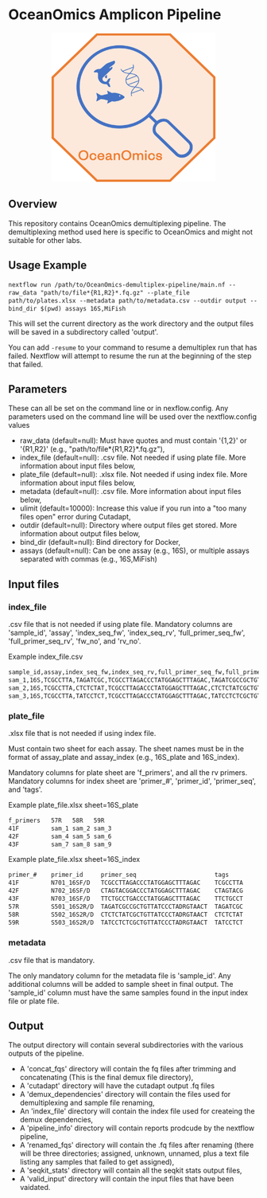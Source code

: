 # OceanOmics Amplicon Pipeline

<p align="center">
  <img width="330" height="300" src="img/OceanOmics.png">
</p>

## Overview

This repository contains OceanOmics demultiplexing pipeline. The demultiplexing method used here is specific to OceanOmics and might not suitable for other labs.

## Usage Example

```
nextflow run /path/to/OceanOmics-demultiplex-pipeline/main.nf --raw_data "path/to/file*{R1,R2}*.fq.gz" --plate_file path/to/plates.xlsx --metadata path/to/metadata.csv --outdir output --bind_dir $(pwd) assays 16S,MiFish
```

This will set the current directory as the work directory and the output files will be saved in a subdirectory called 'output'.

You can add `-resume` to your command to resume a demultiplex run that has failed. Nextflow will attempt to resume the run at the beginning of the step that failed.

## Parameters

These can all be set on the command line or in nexflow.config. Any parameters used on the command line will be used over the nextflow.config values

- raw_data (default=null): Must have quotes and must contain '{1,2}' or '{R1,R2}' (e.g., "path/to/file*{R1,R2}*.fq.gz"),
- index_file (default=null): .csv file. Not needed if using plate file. More information about input files below,
- plate_file (default=null): .xlsx file. Not needed if using index file. More information about input files below,
- metadata (default=null): .csv file. More information about input files below,
- ulimit (default=10000): Increase this value if you run into a "too many files open" error during Cutadapt,
- outdir (default=null): Directory where output files get stored. More information about output files below,
- bind_dir (default=null): Bind directory for Docker,
- assays (default=null): Can be one assay (e.g., 16S), or multiple assays separated with commas (e.g., 16S,MiFish)

## Input files

### index_file

.csv file that is not needed if using plate file.
Mandatory columns are 'sample_id', 'assay', 'index_seq_fw', 'index_seq_rv', 'full_primer_seq_fw', 'full_primer_seq_rv', 'fw_no', and 'rv_no'.

Example index_file.csv

```
sample_id,assay,index_seq_fw,index_seq_rv,full_primer_seq_fw,full_primer_seq_rv,fw_no,rv_no
sam_1,16S,TCGCCTTA,TAGATCGC,TCGCCTTAGACCCTATGGAGCTTTAGAC,TAGATCGCCGCTGTTATCCCTADRGTAACT,41F,57R
sam_2,16S,TCGCCTTA,CTCTCTAT,TCGCCTTAGACCCTATGGAGCTTTAGAC,CTCTCTATCGCTGTTATCCCTADRGTAACT,41F,58R
sam_3,16S,TCGCCTTA,TATCCTCT,TCGCCTTAGACCCTATGGAGCTTTAGAC,TATCCTCTCGCTGTTATCCCTADRGTAACT,41F,59R
```

### plate_file

.xlsx file that is not needed if using index file.

Must contain two sheet for each assay. The sheet names must be in the format of assay_plate and assay_index (e.g., 16S_plate and 16S_index).

Mandatory columns for plate sheet are 'f_primers', and all the rv primers.
Mandatory columns for index sheet are 'primer_#', 'primer_id', 'primer_seq', and 'tags'.

Example plate_file.xlsx sheet=16S_plate

```
f_primers   57R   58R   59R
41F         sam_1 sam_2 sam_3
42F         sam_4 sam_5 sam_6
43F         sam_7 sam_8 sam_9
```

Example plate_file.xlsx sheet=16S_index

```
primer_#    primer_id     primer_seq                      tags
41F         N701_16SF/D   TCGCCTTAGACCCTATGGAGCTTTAGAC    TCGCCTTA
42F         N702_16SF/D   CTAGTACGGACCCTATGGAGCTTTAGAC    CTAGTACG
43F         N703_16SF/D   TTCTGCCTGACCCTATGGAGCTTTAGAC    TTCTGCCT
57R         S501_16S2R/D  TAGATCGCCGCTGTTATCCCTADRGTAACT  TAGATCGC
58R         S502_16S2R/D  CTCTCTATCGCTGTTATCCCTADRGTAACT  CTCTCTAT
59R         S503_16S2R/D  TATCCTCTCGCTGTTATCCCTADRGTAACT  TATCCTCT
```

### metadata

.csv file that is mandatory.

The only mandatory column for the metadata file is 'sample_id'. Any additional columns will be added to sample sheet in final output. The 'sample_id' column must have the same samples found in the input index file or plate file.

## Output

The output directory will contain several subdirectories with the various outputs of the pipeline.

- A 'concat_fqs' directory will contain the fq files after trimming and concatenating (This is the final demux file directory),
- A 'cutadapt' directory will have the cutadapt output .fq files
- A 'demux_dependencies' directory will contain the files used for demultiplexing and sample file renaming,
- An 'index_file' directory will contain the index file used for createing the demux dependencies,
- A 'pipeline_info' directory will contain reports prodcude by the nextflow pipeline,
- A 'renamed_fqs' directory will contain the .fq files after renaming (there will be three directories; assigned, unknown, unnamed, plus a text file listing any samples that failed to get assigned),
- A 'seqkit_stats' directory will contain all the seqkit stats output files,
- A 'valid_input' directory will contain the input files that have been vaidated.
